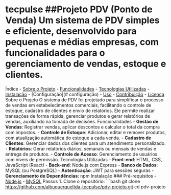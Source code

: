 # tecpulse ##Projeto PDV (Ponto de Venda) Um sistema de PDV simples e eficiente, desenvolvido para pequenas e médias empresas, com funcionalidades para o gerenciamento de vendas, estoque e clientes. 
Índice - [Sobre o Projeto](#sobre-o-projeto) - [Funcionalidades](#funcionalidades) - [Tecnologias Utilizadas](#tecnologias-utilizadas) - [Instalação](#instalação) - [Configuração](# configuração) - [Uso](#uso) - [Contribuição](#contribuição) - [Licença](#licença) 
Sobre o Projeto O sistema de PDV foi projetado para simplificar o processo de vendas em estabelecimentos comerciais, facilitando o controle de estoque, cadastro de clientes e envio de relatórios. Ele permite realizar transações de forma rápida, gerenciar produtos e gerar relatórios de vendas, auxiliando na tomada de decisões. 
Funcionalidades - **Gestão de Vendas**: Registrar vendas, aplicar descontos e calcular o total da compra com impostos. - **Controle de Estoque**: Adicionar, editar e remover produtos, com atualização automática do estoque a cada venda. - **Cadastro de Clientes**: Gerenciar dados dos clientes para um atendimento personalizado. - **Relatórios**: Gerar relatórios diários, semanais ou mensais de vendas e entrega de produtos. - **Controle de Acesso**: Gerenciamento de usuários com níveis de permissão.
Tecnologias Utilizadas - **Front-end**: HTML, CSS, JavaScript (React) - **Back-end**: Node.js com Express - **Banco de Dados**: MySQL (ou PostgreSQL) - **Autenticação**: JWT para sessões seguras - **Gerenciamento de Dependências**: npm 
Instalação ### Pré-requisitos - [Node.js](https://nodejs.org/) - [MySQL]( https://www.mysql.com/) 
Passos 1. Clone o repositório: ```bash git clone https://github.com/albuquerqueltda-tecpulse/pdv-projeto.git cd pdv-projeto 
